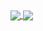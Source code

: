 <a href="https://github.com/dev01d">
  <img align="center" src="https://github-readme-stats.dev01d.vercel.app/api?username=dev01d&show_icons=true&count_private=true&hide=stars" />
  <img align="center" src="https://github-readme-stats.dev01d.vercel.app/api/top-langs/?username=dev01d&layout=compact&langs_count=7&hide=jinja">
</a>
